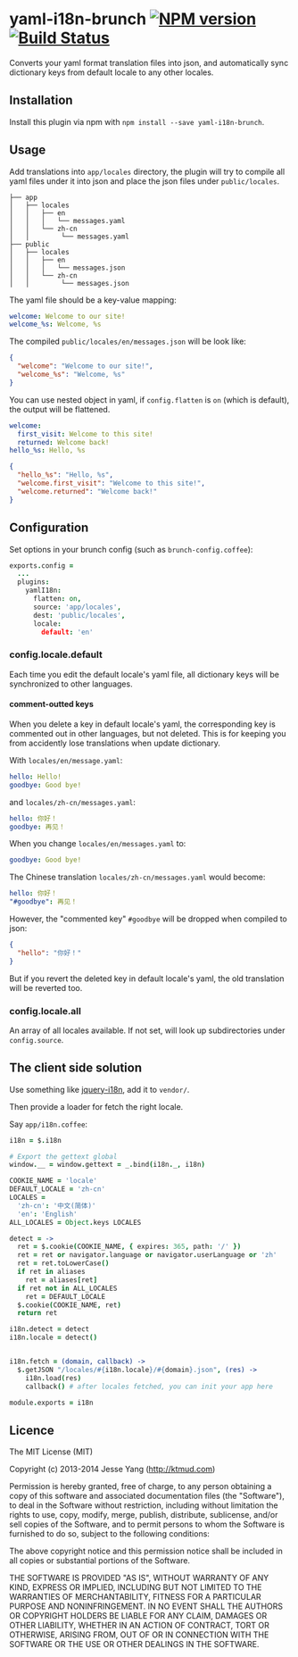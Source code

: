 # yaml-i18n-brunch [![NPM version](https://badge.fury.io/js/yaml-i18n-brunch.png)](http://badge.fury.io/js/yaml-i18n-brunch) [![Build Status](https://travis-ci.org/ktmud/yaml-i18n-brunch.png?branch=master)](https://travis-ci.org/ktmud/yaml-i18n-brunch)

Converts your yaml format translation files into json,
and automatically sync dictionary keys from default locale to any other locales.

## Installation

Install this plugin via npm with `npm install --save yaml-i18n-brunch`.

## Usage

Add translations into `app/locales` directory,
the plugin will try to compile all yaml files under it
into json and place the json files under `public/locales`.


```
├── app
│   ├── locales
│   │   ├── en
│   │   │   └── messages.yaml
│   │   └── zh-cn
│   │        └── messages.yaml
├── public
│   ├── locales
│   │   ├── en
│   │   │   └── messages.json
│   │   └── zh-cn
│   │        └── messages.json

```

The yaml file should be a key-value mapping:

```yaml
welcome: Welcome to our site!
welcome_%s: Welcome, %s
```

The compiled `public/locales/en/messages.json` will be look like:

```json
{
  "welcome": "Welcome to our site!",
  "welcome_%s": "Welcome, %s"
}
```

You can use nested object in yaml, if `config.flatten` is `on` (which is default),
the output will be flattened.

```yaml
welcome:
  first_visit: Welcome to this site!
  returned: Welcome back!
hello_%s: Hello, %s
```

```json
{
  "hello_%s": "Hello, %s",
  "welcome.first_visit": "Welcome to this site!",
  "welcome.returned": "Welcome back!"
}
```

## Configuration

Set options in your brunch config (such as `brunch-config.coffee`):

```coffeescript
exports.config =
  ...
  plugins:
    yamlI18n:
      flatten: on,
      source: 'app/locales',
      dest: 'public/locales',
      locale:
        default: 'en'
```

### config.locale.default

Each time you edit the default locale's yaml file, all dictionary keys will be synchronized to other languages.

#### comment-outted keys

When you delete a key in default locale's yaml, the corresponding key is commented out in other languages,
but not deleted. This is for keeping you from accidently lose translations when update dictionary.

With `locales/en/message.yaml`:

```yaml
hello: Hello!
goodbye: Good bye!
```

and `locales/zh-cn/messages.yaml`:

```yaml
hello: 你好！
goodbye: 再见！
```

When you change `locales/en/messages.yaml` to:

```yaml
goodbye: Good bye!
```

The Chinese translation `locales/zh-cn/messages.yaml` would become:

```yaml
hello: 你好！
"#goodbye": 再见！
```

However, the "commented key" `#goodbye` will be dropped when compiled to json:

```json
{
  "hello": "你好！"
}
```

But if you revert the deleted key in default locale's yaml, the old translation will be reverted too.



### config.locale.all

An array of all locales available. If not set, will look up subdirectories under `config.source`.


## The client side solution

Use something like [jquery-i18n](https://github.com/ktmud/jquery-i18n), add it to `vendor/`.

Then provide a loader for fetch the right locale.

Say `app/i18n.coffee`:

```coffeescript
i18n = $.i18n

# Export the gettext global
window.__ = window.gettext = _.bind(i18n._, i18n)

COOKIE_NAME = 'locale'
DEFAULT_LOCALE = 'zh-cn'
LOCALES =
  'zh-cn': '中文(简体)'
  'en': 'English'
ALL_LOCALES = Object.keys LOCALES

detect = ->
  ret = $.cookie(COOKIE_NAME, { expires: 365, path: '/' })
  ret = ret or navigator.language or navigator.userLanguage or 'zh'
  ret = ret.toLowerCase()
  if ret in aliases
    ret = aliases[ret]
  if ret not in ALL_LOCALES
    ret = DEFAULT_LOCALE
  $.cookie(COOKIE_NAME, ret)
  return ret

i18n.detect = detect
i18n.locale = detect()


i18n.fetch = (domain, callback) ->
  $.getJSON "/locales/#{i18n.locale}/#{domain}.json", (res) ->
    i18n.load(res)
    callback() # after locales fetched, you can init your app here

module.exports = i18n
```


## Licence

The MIT License (MIT)

Copyright (c) 2013-2014 Jesse Yang (http://ktmud.com)

Permission is hereby granted, free of charge, to any person obtaining a copy of this software and associated documentation files (the "Software"), to deal in the Software without restriction, including without limitation the rights to use, copy, modify, merge, publish, distribute, sublicense, and/or sell copies of the Software, and to permit persons to whom the Software is furnished to do so, subject to the following conditions:

The above copyright notice and this permission notice shall be included in all copies or substantial portions of the Software.

THE SOFTWARE IS PROVIDED "AS IS", WITHOUT WARRANTY OF ANY KIND, EXPRESS OR IMPLIED, INCLUDING BUT NOT LIMITED TO THE WARRANTIES OF MERCHANTABILITY, FITNESS FOR A PARTICULAR PURPOSE AND NONINFRINGEMENT. IN NO EVENT SHALL THE AUTHORS OR COPYRIGHT HOLDERS BE LIABLE FOR ANY CLAIM, DAMAGES OR OTHER LIABILITY, WHETHER IN AN ACTION OF CONTRACT, TORT OR OTHERWISE, ARISING FROM, OUT OF OR IN CONNECTION WITH THE SOFTWARE OR THE USE OR OTHER DEALINGS IN THE SOFTWARE.
